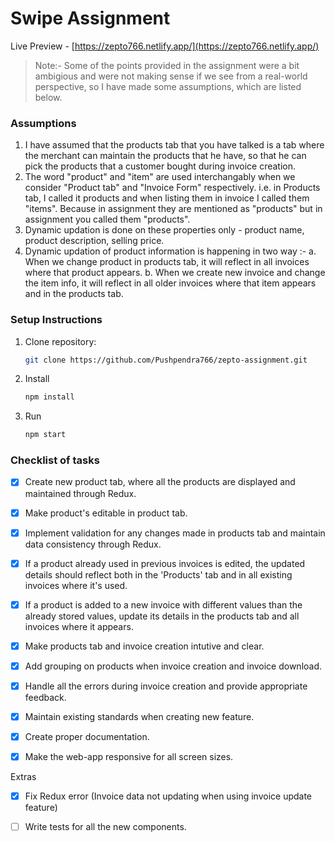 # Swipe Assignment

Live Preview - [https://zepto766.netlify.app/](https://zepto766.netlify.app/)

>Note:- Some of the points provided in the assignment were a bit ambigious and were not making sense if we see from a real-world perspective, so I have made some assumptions, which are listed below.

### Assumptions
1. I have assumed that the products tab that you have talked is a tab where the merchant can maintain the products that he have, so that he can pick the products that a customer bought during invoice creation.
2. The word "product" and "item" are used interchangably when we consider "Product tab" and "Invoice Form" respectively. i.e. in Products tab, I called it products and when listing them in invoice I called them "items". Because in assignment they are mentioned as "products" but in assignment you called them "products".
3. Dynamic updation is done on these properties only - product name, product description, selling price.
3. Dynamic updation of product information is happening in two way :-
   a. When we change product in products tab, it will reflect in all invoices where that product appears.
   b. When we create new invoice and change the item info, it will reflect in all older invoices where that item appears and in the products tab.


### Setup Instructions

1.  Clone repository:
    ```bash
    git clone https://github.com/Pushpendra766/zepto-assignment.git
    ```
2.  Install
    ```bash
    npm install
    ```
3.  Run
    ```bash
    npm start
    ```

### Checklist of tasks 
- [x] Create new product tab, where all the products are displayed and maintained through Redux.
- [x] Make product's editable in product tab.
- [x] Implement validation for any changes made in products tab and maintain data consistency through Redux.
- [x] If a product already used in previous invoices is edited, the updated details should reflect both in the 'Products' tab and in all existing invoices where it's used.
- [x] If a product is added to a new invoice with different values than the already stored values, update its details in the products tab and all invoices where it appears.
- [x] Make products tab and invoice creation intutive and clear.
- [x] Add grouping on products when invoice creation and invoice download.
- [x] Handle all the errors during invoice creation and provide appropriate feedback.
- [x] Maintain existing standards when creating new feature.
- [x] Create proper documentation.
- [x] Make the web-app responsive for all screen sizes.


Extras
- [x] Fix Redux error (Invoice data not updating when using invoice update feature)
- [ ] Write tests for all the new components.

